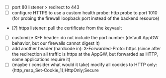- [ ] port 80 listener > redirect to 443
- [ ] configure HTTPS to use a custom health probe: http probe to port 1010 (for probing the firewall loopback port instead of the backend resource)
- [?] https listener: pull the certificate from the keyvault
- [ ] customize XFF header: do not include the port number (default AppGW behavior, but our firewalls cannot digest it)
- [ ] add another header (hardcode in): X-Forwarded-Proto: https (since after the redirection all traffic is https at the AppGW, but forwarded as HTTP, some applications require it)
- [ ] (maybe / consider what would it take) modify all cookies to HTTP only: {http_resp_Set-Cookie_1};HttpOnly;Secure
